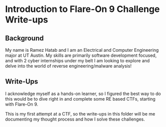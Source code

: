 # Introduction to Flare-On 9 Challenge Write-ups

## Background
My name is Ramez Hatab and I am an Electrical and Computer Engineering major at UT Austin. My skills are primarily software development focused, and with 2 cyber internships under my belt I am looking to explore and delve into the world of reverse engineering/malware analysis!

## Write-Ups
I acknowledge myself as a hands-on learner, so I figured the best way to do this would be to dive right in and complete some RE based CTFs, starting with Flare-On 9.

This is my first attempt at a CTF, so the write-ups in this folder will be me documenting my thought process and how I solve these challenges.
